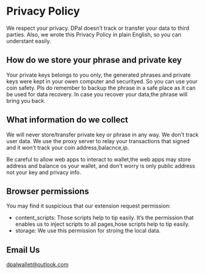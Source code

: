# Privacy Policy

We respect your privacy. DPal doesn’t track or transfer your data to third parties. Also, we wrote this Privacy Policy in plain English, so you can understant easily.

## How do we store your phrase and private key

Your private keys belongs to you only, the generated phrases and private keys were kept in your owen computer and securityed. So you can use your coin safety. Pls do remember to backup the phrase in a safe place as it can be used for data recovery. In case you recover your data,the phrase will bring you back.

## What information do we collect

We will never store/transfer private key or phrase in any way. We don't track user data. We use the proxy server to relay your transactions that signed and it won't track your coin address,balacnce,ip.

Be careful to allow web apps to interact to wallet,the web apps may store address and balance os your wallet, and don't worry is only public address not your key and privacy info.

## Browser permissions

You may find it suspicious that our extension request permission:

- content_scripts: Those scripts help to tip easily. It’s the permission that enables us to inject scripts to all pages,hose scripts help to tip easily.
- storage: We use this permission for stroing the local data.

## Email Us

dpalwallet@outlook.com

